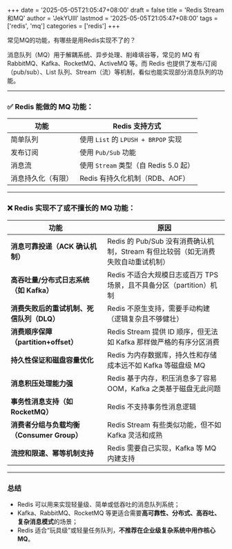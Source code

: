 +++
date = '2025-05-05T21:05:47+08:00'
draft = false
title = 'Redis Stream和MQ'
author = 'JekYUlll'
lastmod = '2025-05-05T21:05:47+08:00'
tags = ['redis', 'mq']
categories = ['redis']
+++

常见MQ的功能，有哪些是用Redis实现不了的？

消息队列（MQ）用于解耦系统、异步处理、削峰填谷等，常见的 MQ 有 RabbitMQ、Kafka、RocketMQ、ActiveMQ 等。而 Redis 也提供了发布/订阅（pub/sub）、List 队列、Stream（流）等机制，看似也能实现部分消息队列的功能。

---

### ✅ Redis 能做的 MQ 功能：

| 功能        | Redis 支持方式                     |
| --------- | ------------------------------ |
| 简单队列      | 使用 `List` 的 `LPUSH + BRPOP` 实现 |
| 发布订阅      | 使用 `Pub/Sub` 功能                |
| 消息流       | 使用 `Stream` 类型（自 Redis 5.0 起）  |
| 消息持久化（有限） | Redis 有持久化机制（RDB、AOF）          |

---

### ❌ Redis 实现不了或不擅长的 MQ 功能：

| 功能                             | 原因                                                  |
| ------------------------------ | --------------------------------------------------- |
| **消息可靠投递（ACK 确认机制）**           | Redis 的 Pub/Sub 没有消费确认机制，Stream 有但比较弱（如无消费失败自动重试机制） |
| **高吞吐量/分布式日志系统（如 Kafka）**      | Redis 不适合大规模日志或百万 TPS 场景，且不具备分区（partition）机制        |
| **消费失败后的重试机制、死信队列（DLQ）**       | Redis 不原生支持，需要手动构建（逻辑复杂且不够健壮）                       |
| **消费顺序保障（partition+offset）**   | Redis Stream 提供 ID 顺序，但无法如 Kafka 那样做严格的有序分区消费       |
| **持久性保证和磁盘容量优化**               | Redis 为内存数据库，持久性和存储成本远不如 Kafka 等磁盘级 MQ              |
| **消息积压处理能力强**                  | Redis 基于内存，积压消息多了容易 OOM，Kafka 之类基于磁盘无此问题            |
| **事务性消息支持（如 RocketMQ）**        | Redis 不支持事务性消息逻辑                                    |
| **消费者分组与负载均衡（Consumer Group）** | Redis Stream 有些类似功能，但不如 Kafka 灵活和成熟                 |
| **流控和限速、幂等机制支持**               | Redis 需要自己实现，Kafka 等 MQ 内建支持                        |

---

### 总结

* Redis 可以用来实现轻量级、简单或低吞吐的消息队列系统；
* Kafka、RabbitMQ、RocketMQ 等更适合需要**高可靠性、分布式、高吞吐、复杂消息模式**的场景；
* Redis 适合“玩具级”或轻量任务队列，**不推荐在企业级复杂系统中用作核心 MQ**。

